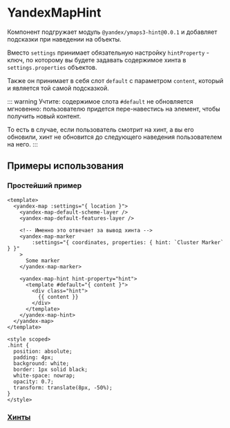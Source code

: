# YandexMapHint

Компонент подгружает модуль `@yandex/ymaps3-hint@0.0.1` и добавляет подсказки при наведении на объекты.

Вместо `settings` принимает обязательную настройку `hintProperty` - ключ, по которому вы будете задавать содержимое хинта в `settings.properties` объектов. 

Также он принимает в себя слот `default` с параметром `content`, который и является той самой подсказкой.

::: warning
Учтите: содержимое слота `#default` не обновляется мгновенно: пользователю придется пере-навестись на элемент, чтобы получить новый контент.

То есть в случае, если пользователь смотрит на хинт, а вы его обновили, хинт не обновится до следующего наведения пользователем на него.
:::

## Примеры использования

### Простейший пример

```vue
<template>
  <yandex-map :settings="{ location }">
    <yandex-map-default-scheme-layer />
    <yandex-map-default-features-layer />

    <!-- Именно это отвечает за вывод хинта -->
    <yandex-map-marker
        :settings="{ coordinates, properties: { hint: `Cluster Marker` } }"
    >
      Some marker
    </yandex-map-marker>
    
    <yandex-map-hint hint-property="hint">
      <template #default="{ content }">
        <div class="hint">
          {{ content }}
        </div>
      </template>
    </yandex-map-hint>
  </yandex-map>
</template>

<style scoped>
.hint {
  position: absolute;
  padding: 4px;
  background: white;
  border: 1px solid black;
  white-space: nowrap;
  opacity: 0.7;
  transform: translate(8px, -50%);
}
</style>
```

### [Хинты](/examples/hint)
